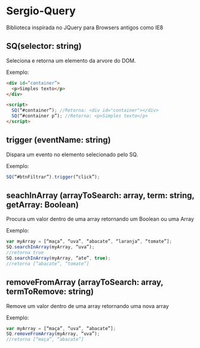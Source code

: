 # Sergio-Query
Biblioteca inspirada no JQuery para Browsers antigos como IE8

## SQ(selector: string)
Seleciona e retorna um elemento da arvore do DOM.

Exemplo:

```html
<div id=”container”>
  <p>Simples texto</p>
</div>

<script>
  SQ(“#container”); //Retorna: <div id="container"></div>
  SQ(“#container p”); //Retorna: <p>Simples texto</p>
</script>
```
## trigger (eventName: string)

Dispara um evento no elemento selecionado pelo SQ.

Exemplo:

```javascript
SQ(“#btnFiltrar”).trigger(“click”);
```

## seachInArray (arrayToSearch: array, term: string, getArray: Boolean)

Procura um valor dentro de uma array retornando um Boolean ou uma Array

Exemplo:

```javascript
var myArray = [“maça”, “uva”, “abacate”, “laranja”, “tomate”];
SQ.searchInArray(myArray, “uva”);
//retorna true
SQ.searchInArray(myArray, “ate”, true);
//retorna [“abacate”, “tomate”]
```

## removeFromArray (arrayToSearch: array, termToRemove: string)

Remove um valor dentro de uma array retornando uma nova array

Exemplo:

```javascript
var myArray = [“maça”, “uva”, “abacate”];
SQ.removeFromArray(myArray, “uva”);
//retorna [“maça”, “abacate”]
```
